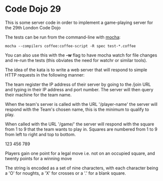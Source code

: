 Code Dojo 29
============
This is some server code in order to implement a game-playing server for the 29th London Code Dojo

The tests can be run from the command-line with [mocha](http://visionmedia.github.io/mocha/):
	
	mocha --compilers coffee:coffee-script -R spec test-*.coffee

You can also use this with the **-w** flag to have mocha watch for file changes and re-run the tests (this obviates the need for watchr or similar tools).

The idea of the kata is to write a web server that will respond to simple HTTP requests in the following manner:

The team register the IP address of their server by going to the /join URL and typing in their IP address and port number. The server will then query their machine for the team name.

When the team's server is called with the URL '/player-name' the server will respond with the Team's chosen name, this is the minimum to qualify to play. 

When called with the URL '/game/<GAME>' the server will respond with the square from 1 to 9 that the team wants to play in. Squares are numbered from 1 to 9 from left to right and top to bottom.

123
456
789

Players gain one point for a legal move i.e. not on an occupied square, and twenty points for a winning move

The <GAME> string is encoded as a set of nine characters, with each character being a 'O' for noughts, a 'X' for crosses or a '.' for a blank square. 

